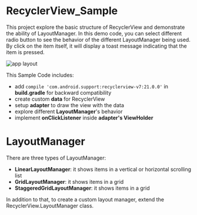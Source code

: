 # RecyclerView_Sample

This project explore the basic structure of RecyclerView and demonstrate the ability of LayoutManager. 
In this demo code, you can select different radio button to see the behavior of the different LayoutManager being used.
By click on the item itself, it will display a toast message indicating that the item is pressed.

![app layout](https://cloud.githubusercontent.com/assets/6467567/10116772/d6f66eb6-6471-11e5-967a-ce9107089ca7.png)

This Sample Code includes:

 -   add `compile 'com.android.support:recyclerview-v7:21.0.0'` in **build.gradle** for backward compatibility 
 -   create custom **data** for RecyclerView
 -   setup **adapter** to draw the view with the data
 -   explore different **LayoutManager**'s behavior
 -   implement **onClickListener** inside **adapter's ViewHolder**
 

LayoutManager
=============
There are three types of LayoutManager:

 -   **LinearLayoutManager**: it shows items in a vertical or horizontal scrolling list
 -   **GridLayoutManager**: it shows items in a grid
 -   **StaggeredGridLayoutManager**: it shows items in a grid
 
In addition to that, to create a custom layout manager, extend the RecyclerView.LayoutManager class.




